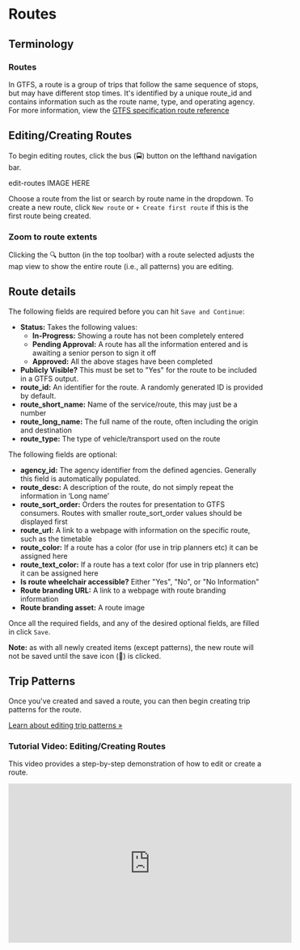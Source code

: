 # Routes

## Terminology

### Routes
In GTFS, a route is a group of trips that follow the same sequence of stops, but may have different stop times. It's identified by a unique route_id and contains information such as the route name, type, and operating agency. For more information, view the [GTFS specification route reference](https://gtfs.org/schedule/reference/#routestxt)

## Editing/Creating Routes

To begin editing routes, click the bus (🚍) button on the lefthand navigation bar.

edit-routes IMAGE HERE

Choose a route from the list or search by route name in the dropdown. To create a new route, click `New route` or `+ Create first route` if this is the first route being created. 

### Zoom to route extents
Clicking the 🔍 button (in the top toolbar) with a route selected adjusts the map view to show the entire route (i.e., all patterns) you are editing.

## Route details

The following fields are required before you can hit `Save and Continue`:

- **Status:** Takes the following values: 
    - **In-Progress:** Showing a route has not been completely entered
    - **Pending Approval:** A route has all the information entered and is awaiting a senior person to sign it off
    - **Approved:** All the above stages have been completed
- **Publicly Visible?** This must be set to "Yes" for the route to be included in a GTFS output. 
- **route_id:** An identifier for the route. A randomly generated ID is provided by default.
- **route_short_name:** Name of the service/route, this may just be a number
- **route_long_name:** The full name of the route, often including the origin and destination
- **route_type:** The type of vehicle/transport used on the route

The following fields are optional:

- **agency_id:** The agency identifier from the defined agencies. Generally this field is automatically populated. 
- **route_desc:** A description of the route, do not simply repeat the information in ‘Long name’
- **route_sort_order:** Orders the routes for presentation to GTFS consumers. Routes with smaller route_sort_order values should be displayed first
- **route_url:** A link to a webpage with information on the specific route, such as the timetable
- **route_color:** If a route has a color (for use in trip planners etc) it can be assigned here
- **route_text_color:** If a route has a text color (for use in trip planners etc) it can be assigned here
- **Is route wheelchair accessible?** Either "Yes", "No", or "No Information"
- **Route branding URL:** A link to a webpage with route branding information
- **Route branding asset:** A route image

Once all the required fields, and any of the desired optional fields, are filled in click `Save`.

**Note:** as with all newly created items (except patterns), the new route will not be saved until the save icon (💾) is clicked.


## Trip Patterns

Once you've created and saved a route, you can then begin creating trip patterns for the route.

[Learn about editing trip patterns »](patterns)

### Tutorial Video: Editing/Creating Routes
This video provides a step-by-step demonstration of how to edit or create a route.

<iframe 
    width="560" 
    height="315" 
    src="https://www.youtube.com/embed/WWm_FDmuMsY" 
    frameborder="0" 
    allow="accelerometer; autoplay; encrypted-media; gyroscope; picture-in-picture" 
    allowfullscreen>
</iframe>

